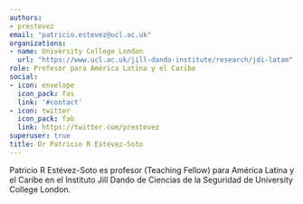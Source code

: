 ```yaml
---
authors:
- prestevez
email: "patricio.estevez@ucl.ac.uk"
organizations:
- name: University College London
  url: "https://www.ucl.ac.uk/jill-dando-institute/research/jdi-latam"
role: Profesor para América Latina y el Caribe
social:
- icon: envelope
  icon_pack: fas
  link: '#contact'
- icon: twitter
  icon_pack: fab
  link: https://twitter.com/prestevez
superuser: true
title: Dr Patricio R Estévez-Soto
---
```


Patricio R Estévez-Soto es profesor (Teaching Fellow) para América Latina y el Caribe en el Instituto Jill Dando de Ciencias de la Seguridad de University College London. 